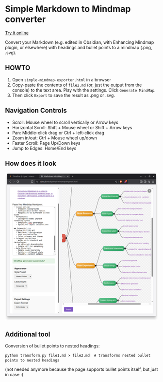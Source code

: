 # Simple Markdown to Mindmap converter

[Try it online](https://tigra.github.io/simple-mindmap-exporter.html)

Convert your Markdown (e.g. edited in Obsidian, with Enhancing Mindmap plugin, or elsewhere) with headings and bullet points to a mindmap (.png, .svg).

## HOWTO
1. Open `simple-mindmap-exporter.html` in a browser
2. Copy-paste the contents of `file2.md` (or, just the output from the console)
to the text area. Play with the settings. Click `Generate MindMap`.
3. Then click `Export` to save the result as .png or .svg.

## Navigation Controls
* Scroll: Mouse wheel to scroll vertically or Arrow keys
* Horizontal Scroll: Shift + Mouse wheel or Shift + Arrow keys
* Pan: Middle-click drag or Ctrl + left-click drag
* Zoom in/out: Ctrl + Mouse wheel up/down
* Faster Scroll: Page Up/Down keys
* Jump to Edges: Home/End keys

## How does it look
![Mindmap Exporter Screenshot](mindmap-exporter.png)

## Additional tool

Conversion of bullet points to nested headings:

```shell
python transform.py file1.md > file2.md  # transforms nested bullet points to nested headings
```

(not needed anymore because the page supports bullet points itself, but just in case :) 
